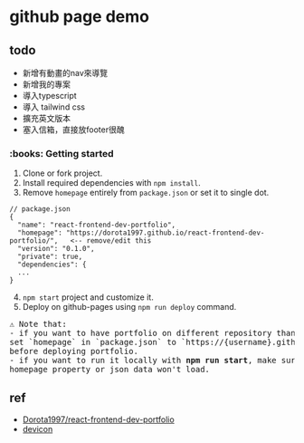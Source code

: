 # github page demo

## todo
* 新增有動畫的nav來導覽
* 新增我的專案
* 導入typescript
* 導入 tailwind css
* 擴充英文版本
* 塞入信箱，直接放footer很醜

<h3>:books: Getting started</h3>

1. Clone or fork project.
2. Install required dependencies with `npm install`.
3. Remove `homepage` entirely from `package.json` or set it to single dot. 

```
// package.json
{
  "name": "react-frontend-dev-portfolio",
  "homepage": "https://dorota1997.github.io/react-frontend-dev-portfolio/",   <-- remove/edit this
  "version": "0.1.0",
  "private": true,
  "dependencies": {
  ...
}
```

4. `npm start` project and customize it.
5. Deploy on github-pages using `npm run deploy` command.

<pre>
⚠️ Note that:
- if you want to have portfolio on different repository than `{username}.github.io`, 
set `homepage` in `package.json` to `https://{username}.github.io/{repository-name}/` 
before deploying portfolio.
- if you want to run it locally with <strong>npm run start</strong>, make sure that you have edited 
homepage property or json data won't load.
</pre>

## ref
* [Dorota1997/react-frontend-dev-portfolio](https://github.com/Dorota1997/react-frontend-dev-portfolio)
* [devicon](https://devicon.dev/)
